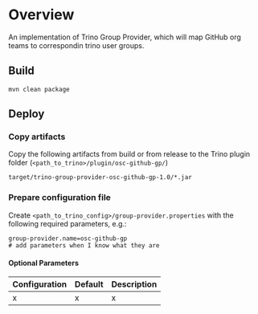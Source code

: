 # Overview

An implementation of Trino Group Provider, which will map GitHub org teams to correspondin trino user groups.

## Build


```
mvn clean package
```

## Deploy

### Copy artifacts

Copy the following artifacts from build or from release to the Trino plugin folder (`<path_to_trino>/plugin/osc-github-gp/`)

```
target/trino-group-provider-osc-github-gp-1.0/*.jar
```

### Prepare configuration file

Create `<path_to_trino_config>/group-provider.properties` with the following required parameters, e.g.:

```
group-provider.name=osc-github-gp
# add parameters when I know what they are
```

#### Optional Parameters

| Configuration                            | Default  | Description                |
| ---------------------------------------- | -------- | -------------------------- |
| x | x | x |

